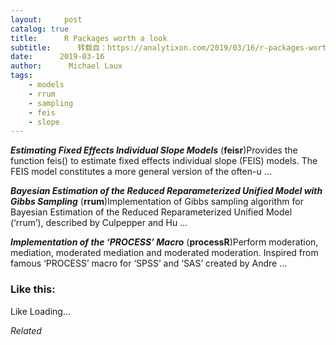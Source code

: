 ```yaml
---
layout:     post
catalog: true
title:      R Packages worth a look
subtitle:      转载自：https://analytixon.com/2019/03/16/r-packages-worth-a-look-1456/
date:      2019-03-16
author:      Michael Laux
tags:
    - models
    - rrum
    - sampling
    - feis
    - slope
---
```


***Estimating Fixed Effects Individual Slope Models*** (**feisr**)Provides the function feis() to estimate fixed effects individual slope (FEIS) models. The FEIS model constitutes a more general version of the often-u …

***Bayesian Estimation of the Reduced Reparameterized Unified Model with Gibbs Sampling*** (**rrum**)Implementation of Gibbs sampling algorithm for Bayesian Estimation of the Reduced Reparameterized Unified Model (‘rrum’), described by Culpepper and Hu …

***Implementation of the ‘PROCESS’ Macro*** (**processR**)Perform moderation, mediation, moderated mediation and moderated moderation. Inspired from famous ‘PROCESS’ macro for ‘SPSS’ and ‘SAS’ created by Andre …





### Like this:

Like Loading...


*Related*

